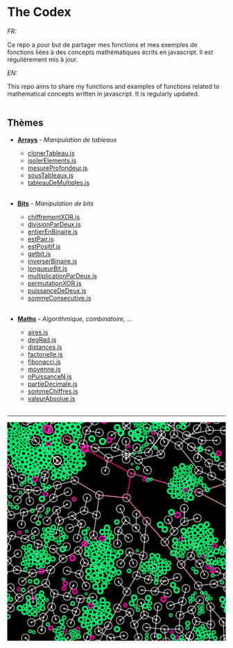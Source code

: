# The Codex

_FR:_ 

Ce repo a pour but de partager mes fonctions et mes exemples de fonctions liées à des concepts mathématiques écrits en javascript.
Il est régulièrement mis à jour.

_EN:_

This repo aims to share my functions and examples of functions related to mathematical concepts written in javascript.
It is regularly updated.<br><br>


## Thèmes
  * **[Arrays](/Arrays)** - _Manipulation de tableaux_
  
    * [clonerTableau.js](/Arrays/clonerTableau.js)  
    * [isolerElements.js](/Arrays/isolerElements.js)
    * [mesureProfondeur.js](Arrays/mesureProfondeur.js)
    * [sousTableaux.js](/Arrays/sousTableaux.js)
    * [tableauDeMultiples.js](/Arrays/tableauDeMultiples.js)
    <br><br>

  * **[Bits](/Bits)** - _Manipulation de bits_

    * [chiffrementXOR.js](/Bits/chiffrementXOR.js)
    * [divisionParDeux.js](/Bits/divisionParDeux.js)
    * [entierEnBinaire.js](Bits/entierEnBinaire.js)
    * [estPair.js](/Bits/estPair.js)
    * [estPositif.js](/Bits/estPositif.js)
    * [getbit.js](/Bits/getbit.js)
    * [inverserBinaire.js](Bits/inverserBinaire.js)
    * [longueurBit.js](/Bits/longueurBit.js)
    * [multiplicationParDeux.js](/Bits/multiplicationParDeux.js)
    * [permutationXOR.js](/Bits/permutationXOR.js)
    * [puissanceDeDeux.js](/Bits/puissanceDeDeux.js)
    * [sommeConsecutive.js](/Bits/sommeConsecutive.js)
    <br><br>
    
  * **[Maths](/Maths)** - _Algorithmique, combinatoire, ..._
  
    * [aires.js](/Maths/aires.js)
    * [degRad.js](/Maths/degRad.js)
    * [distances.js](/Maths/distances.js)
    * [factorielle.js](/Maths/factorielle.js)
    * [fibonacci.js](/Maths/fibonacci.js)
    * [moyenne.js](/Maths/moyenne.js)
    * [nPuissanceN.js](/Maths/nPuissanceN.js)
    * [partieDecimale.js](/Maths/partieDecimale.js)
    * [sommeChiffres.js](/Maths/sommeChiffres.js)
    * [valeurAbsolue.js](/Maths/valeurAbsolue.js)
    <br><br>
  ---

![thumbnail](./img/thumbnail.jpg)
